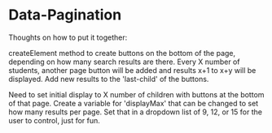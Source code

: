 # Data-Pagination

Thoughts on how to put it together:

createElement method to create buttons on the bottom of the page, depending on how many search results are there. 
  Every X number of students, another page button will be added and results x+1 to x+y will be displayed. 
  Add new results to the 'last-child' of the buttons.

Need to set initial display to X number of children with buttons at the bottom of that page. 
  Create a variable for 'displayMax' that can be changed to set how many results per page.
      Set that in a dropdown list of 9, 12, or 15 for the user to control, just for fun.
